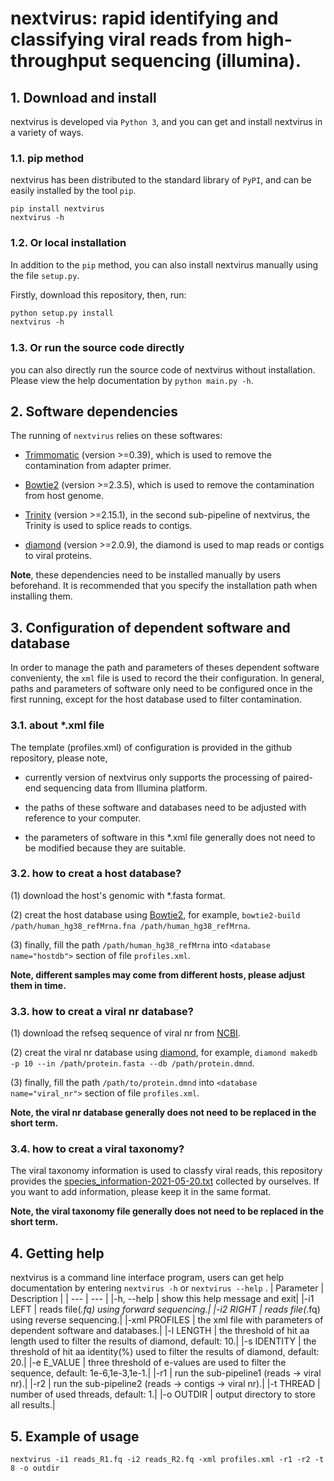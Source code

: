# nextvirus: rapid identifying and classifying viral reads from high-throughput sequencing (illumina).


## 1. Download and install

nextvirus is developed via ```Python 3```, and you can get and install nextvirus in a variety of ways.

### 1.1. pip method

nextvirus has been distributed to the standard library of ```PyPI```, and can be easily installed by the tool ```pip```.

```
pip install nextvirus
nextvirus -h
```

### 1.2. Or local installation

In addition to the  ```pip``` method, you can also install nextvirus manually using the file ```setup.py```. 

Firstly, download this repository, then, run:
```xml
python setup.py install
nextvirus -h
```

### 1.3. Or run the source code directly

you can also directly run the source code of nextvirus without installation. Please view the help documentation by ```python main.py -h```.


## 2. Software dependencies

The running of ```nextvirus``` relies on these softwares:

+  [Trimmomatic](http://www.usadellab.org/cms/?page=trimmomatic) (version >=0.39), which is used to remove the contamination from adapter primer.

+  [Bowtie2](http://bowtie-bio.sourceforge.net/bowtie2/index.shtml) (version >=2.3.5), which is used to remove the contamination from host genome.

+  [Trinity](https://github.com/trinityrnaseq/trinityrnaseq) (version >=2.15.1), in the second sub-pipeline of nextvirus, the Trinity is used to splice reads to contigs.

+  [diamond](https://github.com/bbuchfink/diamond) (version >=2.0.9), the diamond is used to map reads or contigs to viral proteins.

<b>Note</b>, these dependencies need to be installed manually by users beforehand. It is recommended that you specify the installation path when installing them.


## 3. Configuration of dependent software and database
In order to manage the path and parameters of theses dependent software convenienty, the ```xml``` file is used to record the their configuration. In general, paths and parameters of software only need to be configured once in the first running, except for the host database used to filter contamination.

### 3.1. about *.xml file
The template (profiles.xml) of configuration is provided in the github repository, please note,

+ currently version of nextvirus only supports the processing of paired-end sequencing data from Illumina platform.
  
+ the paths of these software and databases need to be adjusted with reference to your computer. 
  
+ the parameters of software in this *.xml file generally does not need to be modified because they are suitable.


### 3.2. how to creat a host database?
(1) download the host's genomic with *.fasta format.

(2) creat the host database using [Bowtie2](http://bowtie-bio.sourceforge.net/bowtie2/index.shtml), for example,
 ```bowtie2-build /path/human_hg38_refMrna.fna /path/human_hg38_refMrna```.

(3) finally, fill the path ```/path/human_hg38_refMrna```  into ```<database name="hostdb">``` section of file ```profiles.xml```. 

<b>Note, different samples may come from different hosts, please adjust them in time.</b>

### 3.3. how to creat a viral nr database?
(1) download the refseq sequence of viral nr from [NCBI](https://ftp.ncbi.nlm.nih.gov/refseq/release/viral/).

(2) creat the viral nr database using [diamond](https://github.com/bbuchfink/diamond), for example, 
```diamond makedb -p 10 --in /path/protein.fasta --db /path/protein.dmnd```. 

(3) finally, fill the path ```/path/to/protein.dmnd```  into ```<database name="viral_nr">``` section of file ```profiles.xml```. 

<b>Note, the viral nr database generally does not need to be replaced in the short term.</b>

### 3.4. how to creat a viral taxonomy?
The viral taxonomy information is used to classfy viral reads, this repository provides the [species_information-2021-05-20.txt]() collected by ourselves. If you want to add information, please keep it in the same format.

<b>Note, the viral taxonomy file generally does not need to be replaced in the short term.</b>


## 4. Getting help
nextvirus is a command line interface program, users can get help documentation by entering ```nextvirus -h```  or ```nextvirus --help``` .
| Parameter | Description |
| --- | --- |
|-h, --help | show this help message and exit|
|-i1 LEFT | reads file(*.fq) using forward sequencing.|
|-i2 RIGHT | reads file(*.fq) using reverse sequencing.|
|-xml PROFILES | the xml file with parameters of dependent software and databases.|
|-l LENGTH | the threshold of hit aa length used to filter the results of diamond, default: 10.|
|-s IDENTITY | the threshold of hit aa identity(%) used to filter the results of diamond, default: 20.|
|-e E_VALUE | three threshold of e-values are used to filter the sequence, default: 1e-6,1e-3,1e-1.|
|-r1 | run the sub-pipeline1 (reads → viral nr).|
|-r2 | run the sub-pipeline2 (reads → contigs → viral nr).|
|-t THREAD | number of used threads, default: 1.|
|-o OUTDIR | output directory to store all results.|


## 5. Example of usage

```
nextvirus -i1 reads_R1.fq -i2 reads_R2.fq -xml profiles.xml -r1 -r2 -t 8 -o outdir
```







